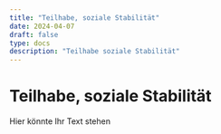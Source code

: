 ```yaml
---
title: "Teilhabe, soziale Stabilität"
date: 2024-04-07
draft: false
type: docs
description: "Teilhabe soziale Stabilität"
---
```


# Teilhabe, soziale Stabilität

Hier könnte Ihr Text stehen